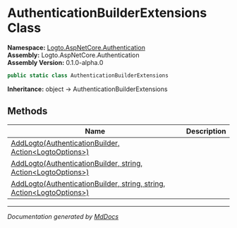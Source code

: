 ﻿<!--  
  <auto-generated>   
    The contents of this file were generated by a tool.  
    Changes to this file may be list if the file is regenerated  
  </auto-generated>   
-->

# AuthenticationBuilderExtensions Class

**Namespace:** [Logto.AspNetCore.Authentication](../index.md)  
**Assembly:** Logto.AspNetCore.Authentication  
**Assembly Version:** 0.1.0\-alpha.0

```csharp
public static class AuthenticationBuilderExtensions
```

**Inheritance:** object → AuthenticationBuilderExtensions

## Methods

| Name                                                                                                                                                          | Description |
| ------------------------------------------------------------------------------------------------------------------------------------------------------------- | ----------- |
| [AddLogto(AuthenticationBuilder, Action\<LogtoOptions\>)](methods/AddLogto.md#addlogtoauthenticationbuilder-actionlogtooptions)                               |             |
| [AddLogto(AuthenticationBuilder, string, Action\<LogtoOptions\>)](methods/AddLogto.md#addlogtoauthenticationbuilder-string-actionlogtooptions)                |             |
| [AddLogto(AuthenticationBuilder, string, string, Action\<LogtoOptions\>)](methods/AddLogto.md#addlogtoauthenticationbuilder-string-string-actionlogtooptions) |             |

___

*Documentation generated by [MdDocs](https://github.com/ap0llo/mddocs)*
